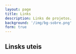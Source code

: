 ```yaml
---
layout: page
title: Links
description: Links de projetos.
background: '/img/bg-sobre.png'
form: true
---
```


## Linsks uteis